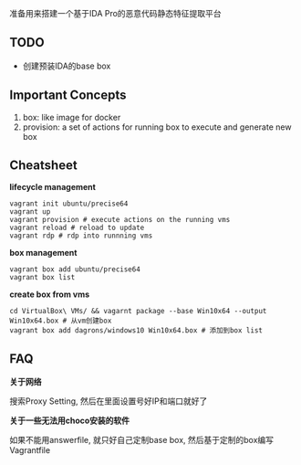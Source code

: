 准备用来搭建一个基于IDA Pro的恶意代码静态特征提取平台

## TODO
- 创建预装IDA的base box

## Important Concepts
1. box: like image for docker
2. provision: a set of actions for running box to execute and generate new box

## Cheatsheet

**lifecycle management**
```
vagrant init ubuntu/precise64
vagrant up
vagrant provision # execute actions on the running vms 
vagrant reload # reload to update 
vagrant rdp # rdp into runnning vms
```

**box management**
```
vagrant box add ubuntu/precise64 
vagrant box list
```

**create box from vms**
```
cd VirtualBox\ VMs/ && vagarnt package --base Win10x64 --output Win10x64.box # 从vm创建box
vagrant box add dagrons/windows10 Win10x64.box # 添加到box list
```

## FAQ

**关于网络**

搜索Proxy Setting, 然后在里面设置号好IP和端口就好了

**关于一些无法用choco安装的软件**

如果不能用answerfile, 就只好自己定制base box, 然后基于定制的box编写Vagrantfile

